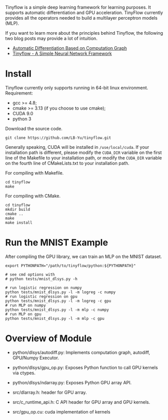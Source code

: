 Tinyflow is a simple deep learning framework for learning purposes. It supports automatic 
differentiation and GPU acceleration. TinyFlow currently provides all the operators needed 
to build a multilayer perceptron models (MLP).

If you want to learn more about the principles behind Tinyflow, the following two blog posts may provide a lot of intuition.
+ [Automatic Differentiation Based on Computation Graph](https://lb-yu.github.io/2019/07/22/Automatic-Differentiation-Based-on-Computation-Graph/)
+ [Tinyflow - A Simple Neural Network Framework](https://lb-yu.github.io/2019/07/23/Tinyflow-A-Simple-Neural-Network-Framework/)

# Install
Tinyflow currently only supports running in 64-bit linux environment. Requirement:
+ gcc >= 4.8;
+ cmake >= 3.13 (if you choose to use cmake);
+ CUDA 9.0
+ python 3

Download the source code.
```shell
git clone https://github.com/LB-Yu/tinyflow.git
```

Generally speaking, CUDA will be installed in `/use/local/cuda`. 
If your installation path is different, please modify the `CUDA_DIR` variable on the first 
line of the Makefile to your installation path, or modify the `CUDA_DIR` variable on the 
fourth line of CMakeLists.txt to your installation path.

For compiling with Makefile.
```shell
cd tinyflow
make
```

For compiling with CMake.
```shell
cd tinyflow
mkdir build
cmake ..
make
make install
```

# Run the MNIST Example
After compiling the GPU library, we can train an MLP on the MNIST dataset.
```shell
export PYTHONPATH="/path/to/tinyflow/python:${PYTHONPATH}"

# see cmd options with 
# python tests/mnist_dlsys.py -h

# run logistic regression on numpy
python tests/mnist_dlsys.py -l -m logreg -c numpy
# run logistic regression on gpu
python tests/mnist_dlsys.py -l -m logreg -c gpu
# run MLP on numpy
python tests/mnist_dlsys.py -l -m mlp -c numpy
# run MLP on gpu
python tests/mnist_dlsys.py -l -m mlp -c gpu
```

# Overview of Module
- python/dlsys/autodiff.py: Implements computation graph, autodiff, GPU/Numpy Executor.
- python/dlsys/gpu_op.py: Exposes Python function to call GPU kernels via ctypes.
- python/dlsys/ndarray.py: Exposes Python GPU array API.

- src/dlarray.h: header for GPU array.
- src/c_runtime_api.h: C API header for GPU array and GPU kernels.
- src/gpu_op.cu: cuda implementation of kernels
